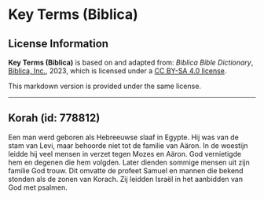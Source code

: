 # Key Terms (Biblica)

## License Information

**Key Terms (Biblica)** is based on and adapted from: _Biblica Bible Dictionary_, [Biblica, Inc.](https://www.biblica.com/), 2023, which is licensed under a [CC BY-SA 4.0 license](https://creativecommons.org/licenses/by-sa/4.0/legalcode.en).

This markdown version is provided under the same license.



--------------------------------

## Korah (id: 778812)

Een man werd geboren als Hebreeuwse slaaf in Egypte. Hij was van de stam van Levi, maar behoorde niet tot de familie van Aäron. In de woestijn leidde hij veel mensen in verzet tegen Mozes en Aäron. God vernietigde hem en degenen die hem volgden. Later dienden sommige mensen uit zijn familie God trouw. Dit omvatte de profeet Samuel en mannen die bekend stonden als de zonen van Korach. Zij leidden Israël in het aanbidden van God met psalmen.


